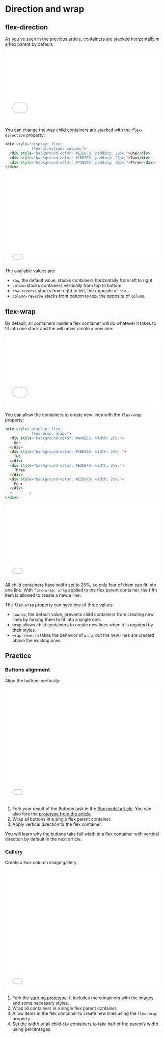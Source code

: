 # Direction and wrap

## **flex-direction**

As you’ve seen in the previous article, containers are stacked horizontally in a flex parent by default:

<iframe height="234" style="width: 100%;" scrolling="no" title="Flex—Parent" src="//codepen.io/andgordy/embed/zXgZWq/?height=234&theme-id=36403&default-tab=result" frameborder="no" allowtransparency="true" allowfullscreen="true">
  See the Pen <a href='https://codepen.io/andgordy/pen/zXgZWq/'>Flex—Parent</a> by And Gordy
  (<a href='https://codepen.io/andgordy'>@andgordy</a>) on <a href='https://codepen.io'>CodePen</a>.
</iframe>

You can change the way child containers are stacked with the `flex-direction` property:

```html {2}
<div style="display: flex;
            flex-direction: column;">
  <div style="background-color: #E2E8F0; padding: 12px;">One</div>
  <div style="background-color: #CBD5E0; padding: 12px;">Two</div>
  <div style="background-color: #718096; padding: 12px;">Three</div>
</div>
```

<iframe height="294" style="width: 100%;" scrolling="no" title="Flex—Direction, column" src="//codepen.io/andgordy/embed/wbGPGP/?height=294&theme-id=36403&default-tab=result" frameborder="no" allowtransparency="true" allowfullscreen="true">
  See the Pen <a href='https://codepen.io/andgordy/pen/wbGPGP/'>Flex—Direction, column</a> by And Gordy
  (<a href='https://codepen.io/andgordy'>@andgordy</a>) on <a href='https://codepen.io'>CodePen</a>.
</iframe>

The available values are:

- `row`, the default value, stacks containers horizontally from left to right.
- `column` stacks containers vertically from top to bottom.
- `row-reverse` stacks from right to left, the opposite of `row`.
- `column-reverse` stacks from bottom to top, the opposite of `column`.

## **flex-wrap**

By default, all containers inside a flex container will do whatever it takes to fit into one stack and the will never create a new one:

<iframe height="236" style="width: 100%;" scrolling="no" title="Flex—Flex-no wrap" src="//codepen.io/andgordy/embed/yWOjpe/?height=236&theme-id=36403&default-tab=result" frameborder="no" allowtransparency="true" allowfullscreen="true">
  See the Pen <a href='https://codepen.io/andgordy/pen/yWOjpe/'>Flex—Flex-no wrap</a> by And Gordy
  (<a href='https://codepen.io/andgordy'>@andgordy</a>) on <a href='https://codepen.io'>CodePen</a>.
</iframe>

You can allow the containers to create new lines with the `flex-wrap` property:

```html {2}
<div style="display: flex;
            flex-wrap: wrap;">
  <div style="background-color: #A0AEC0; width: 25%;">
    One
  </div>
  <div style="background-color: #CBD5E0; width: 25%; ">
    Two
  </div>
  <div style="background-color: #E2E8F0; width: 25%;">
    Three
  </div>
  <div style="background-color: #E2E8F0; width: 25%;">
    Four
  </div>
  <!--...-->
</div>
```

<iframe height="240" style="width: 100%;" scrolling="no" title="Flex—Flex-wrap" src="//codepen.io/andgordy/embed/NmQpVV/?height=240&theme-id=36403&default-tab=result" frameborder="no" allowtransparency="true" allowfullscreen="true">
  See the Pen <a href='https://codepen.io/andgordy/pen/NmQpVV/'>Flex—Flex-wrap</a> by And Gordy
  (<a href='https://codepen.io/andgordy'>@andgordy</a>) on <a href='https://codepen.io'>CodePen</a>.
</iframe>

All child containers have width set to 25%, so only four of them can fit into one line. With `flex-wrap: wrap` applied to the flex parent container, the fifth item is allowed to create a new a line.

The `flex-wrap` property can have one of three values:

- `nowrap`, the default value, prevents child containers from creating new lines by forcing them to fit into a single one.
- `wrap` allows child containers to create new lines when it is required by their styles.
- `wrap-reverse` takes the behavior of `wrap`, but the new lines are created above the existing ones.

## Practice

### Buttons alignment

Align the buttons vertically:

<iframe height="372" style="width: 100%;" scrolling="no" title="Flex—direction—Task 1" src="//codepen.io/andgordy/embed/OYxgVj/?height=372&theme-id=36403&default-tab=result" frameborder="no" allowtransparency="true" allowfullscreen="true">
  See the Pen <a href='https://codepen.io/andgordy/pen/OYxgVj/'>Flex—direction—Task 1</a> by And Gordy
  (<a href='https://codepen.io/andgordy'>@andgordy</a>) on <a href='https://codepen.io'>CodePen</a>.
</iframe>

1. Fork your result of the Buttons task in the [Box model article](./box-model.md#buttons). You can also fork the [prototype from the article](https://codepen.io/andgordy/pen/YbrNOx).
2. Wrap all buttons in a single flex parent container.
3. Apply vertical direction to the flex container.

You will learn why the buttons take full width in a flex container with vertical direction by default in the next article.

### Gallery

Create a two-column image gallery:

<iframe height="396" style="width: 100%;" scrolling="no" title="Flex—wrap—Task 1" src="//codepen.io/andgordy/embed/dEVRpX/?height=396&theme-id=36403&default-tab=result" frameborder="no" allowtransparency="true" allowfullscreen="true">
  See the Pen <a href='https://codepen.io/andgordy/pen/dEVRpX/'>Flex—wrap—Task 1</a> by And Gordy
  (<a href='https://codepen.io/andgordy'>@andgordy</a>) on <a href='https://codepen.io'>CodePen</a>.
</iframe>

1. Fork the [starting prototype](https://codepen.io/andgordy/pen/vweZpZ?editors=1000). It includes the containers with the images and some necessary styles.
2. Wrap all containers in a single flex parent container.
3. Allow items in the flex container to create new lines using the `flex-wrap` property.
4. Set the width of all child `div` containers to take half of the parent’s width using percentages.